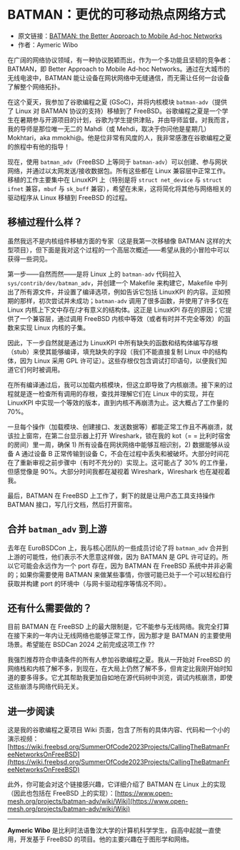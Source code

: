 # BATMAN：更优的可移动热点网络方式

- 原文链接：[BATMAN: the Better Approach to Mobile Ad-hoc Networks](https://freebsdfoundation.org/our-work/journal/browser-based-edition/networking-10th-anniversary/batman-the-better-approach-to-mobile-ad-hoc-networks/)
- 作者：Aymeric Wibo

在广阔的网络协议领域，有一种协议脱颖而出，作为一个多功能且坚韧的竞争者：BATMAN，即 Better Approach to Mobile Ad-hoc Networks。通过在大城市的无线电波中，BATMAN 能让设备在网状网络中无缝通信，而无需让任何一台设备了解整个网络拓扑。

在这个夏天，我参加了谷歌编程之夏 (GSoC)，并将内核模块 `batman-adv`（提供了 Linux 对 BATMAN 协议的支持）移植到了 FreeBSD。谷歌编程之夏是一个学生在暑期参与开源项目的计划，谷歌为学生提供津贴，并由导师监督。对我而言，我的导师是那位唯一无二的 Mahdi（或 Mehdi，取决于你问他是星期几）Mokhtari，aka mmokhi@。他是位非常有风度的人，我非常感激在谷歌编程之夏的旅程中有他的指导！

现在，使用 `batman_adv`（FreeBSD 上等同于 `batman-adv`）可以创建、参与网状网络，并通过以太网发送/接收数据包。所有这些都在 Linux 兼容层中正常工作。移植的工作主要集中在 LinuxKPI 上（特别是将 `struct net_device` 与 `struct ifnet` 兼容，`mbuf` 与 `sk_buff` 兼容），希望在未来，这将简化将其他与网络相关的驱动程序从 Linux 移植到 FreeBSD 的过程。

## 移植过程什么样？

虽然我远不是内核组件移植方面的专家（这是我第一次移植像 BATMAN 这样的大型项目），但下面是我对这个过程的一个高层次概述——希望从我的小冒险中可以获得一些洞见。

第一步——自然而然——是将 Linux 上的 `batman-adv` 代码拉入 `sys/contrib/dev/batman_adv`，并创建一个 Makefile 来构建它，Makefile 中列出了所有源文件，并设置了编译选项，例如告诉它包括 LinuxKPI 的内容。正如预期的那样，初次尝试并未成功；`batman-adv` 调用了很多函数，并使用了许多仅在 Linux 内核上下文中存在/才有意义的结构体。这正是 LinuxKPI 存在的原因；它提供了一个兼容层，通过调用 FreeBSD 内核中等效（或者有时并不完全等效）的函数来实现 Linux 内核的子集。

因此，下一步自然就是通过为 LinuxKPI 中所有缺失的函数和结构体编写存根（stub）来使其能够编译，填充缺失的字段（我们不能直接复制 Linux 中的结构体，因为 Linux 采用 GPL 许可证）。这些存根仅包含调试打印语句，以便我们知道它们何时被调用。

在所有编译通过后，我可以加载内核模块，但这立即导致了内核崩溃。接下来的过程就是逐一检查所有调用的存根，查找并理解它们在 Linux 中的实现，并在 LinuxKPI 中实现一个等效的版本，直到内核不再崩溃为止。这大概占了工作量的 70%。

一旦每个操作（加载模块、创建接口、发送数据等）都能正常工作且不再崩溃，就该拉上窗帘，在第二台显示器上打开 Wireshark，锁在我的 kot（= = 比利时宿舍的房间）里一周，确保 1) 所有设备在网状网络中能够互相识别，2) 数据能够从设备 A 通过设备 B 正常传输到设备 C，不会在过程中丢失和被破坏。大部分时间花在了重新审视之前步骤中（有时不充分的）实现上。这可能占了 30% 的工作量，但感觉像是 90%。大部分时间我都在凝视着 Wireshark，Wireshark 也在凝视着我。

最后，BATMAN 在 FreeBSD 上工作了，剩下的就是让用户态工具支持操作 BATMAN 接口，写几行文档，然后打开窗帘。

## 合并 `batman_adv` 到上游

去年在 EuroBSDCon 上，我与核心团队的一些成员讨论了将 `batman_adv` 合并到上游的可能性，他们表示不大愿意这样做，因为 BATMAN 是 GPL 许可证的。所以它可能会永远作为一个 port 存在，因为 BATMAN 在 FreeBSD 系统中并非必需的；如果你需要使用 BATMAN 来做某些事情，你很可能已处于一个可以轻松自行获取并构建 port 的环境中（与网卡驱动程序等情况不同）。

## 还有什么需要做的？

目前 BATMAN 在 FreeBSD 上的最大限制是，它不能参与无线网络。我完全打算在接下来的一年内让无线网络也能够正常工作，因为那才是 BATMAN 的主要使用场景。希望能在 BSDCan 2024 之前完成这项工作 ??

我强烈推荐符合申请条件的所有人参加谷歌编程之夏。我从一开始对 FreeBSD 的网络栈和内核了解不多，到现在，在大局上仍然了解不多，但肯定比我刚开始时知道的要多得多。它尤其帮助我更加自如地在源代码树中浏览，调试内核崩溃，即使这些崩溃与网络代码无关。

## 进一步阅读

这是我的谷歌编程之夏项目 Wiki 页面，包含了所有的具体内容、代码和一个小的演示视频：[https://wiki.freebsd.org/SummerOfCode2023Projects/CallingTheBatmanFreeNetworksOnFreeBSD](https://wiki.freebsd.org/SummerOfCode2023Projects/CallingTheBatmanFreeNetworksOnFreeBSD)

此外，你可能会对这个链接感兴趣，它详细介绍了 BATMAN 在 Linux 上的实现（因此也包括在 FreeBSD 上的实现）：[https://www.open-mesh.org/projects/batman-adv/wiki/Wiki](https://www.open-mesh.org/projects/batman-adv/wiki/Wiki)

---


**Aymeric Wibo** 是比利时法语鲁汶大学的计算机科学学生，自高中起就一直使用，开发基于 FreeBSD 的项目。他的主要兴趣在于图形学和网络。

